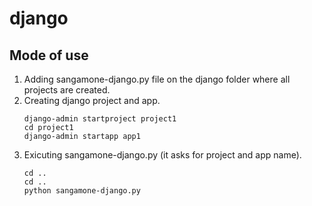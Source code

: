 # django

## Mode of use
1. Adding sangamone-django.py file on the django folder where all projects are created.
2. Creating django project and app.
   ```shell
   django-admin startproject project1
   cd project1
   django-admin startapp app1
   ```
4. Exicuting sangamone-django.py  (it asks for project and app name).
   ```shell
   cd ..
   cd ..
   python sangamone-django.py
   ```

